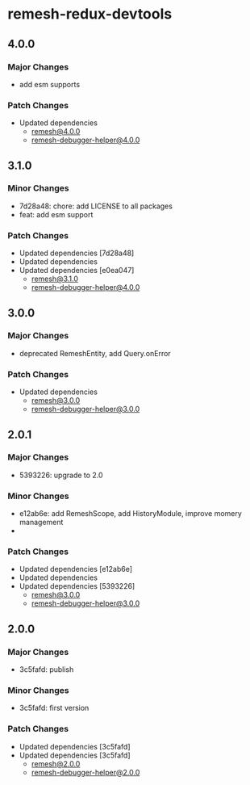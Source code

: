 # remesh-redux-devtools

## 4.0.0

### Major Changes

- add esm supports

### Patch Changes

- Updated dependencies
  - remesh@4.0.0
  - remesh-debugger-helper@4.0.0

## 3.1.0

### Minor Changes

- 7d28a48: chore: add LICENSE to all packages
- feat: add esm support

### Patch Changes

- Updated dependencies [7d28a48]
- Updated dependencies
- Updated dependencies [e0ea047]
  - remesh@3.1.0
  - remesh-debugger-helper@4.0.0

## 3.0.0

### Major Changes

- deprecated RemeshEntity, add Query.onError

### Patch Changes

- Updated dependencies
  - remesh@3.0.0
  - remesh-debugger-helper@3.0.0

## 2.0.1

### Major Changes

- 5393226: upgrade to 2.0

### Minor Changes

- e12ab6e: add RemeshScope, add HistoryModule, improve momery management
-

### Patch Changes

- Updated dependencies [e12ab6e]
- Updated dependencies
- Updated dependencies [5393226]
  - remesh@3.0.0
  - remesh-debugger-helper@3.0.0

## 2.0.0

### Major Changes

- 3c5fafd: publish

### Minor Changes

- 3c5fafd: first version

### Patch Changes

- Updated dependencies [3c5fafd]
- Updated dependencies [3c5fafd]
  - remesh@2.0.0
  - remesh-debugger-helper@2.0.0
